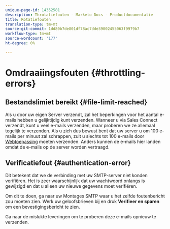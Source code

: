 ```yaml
---
unique-page-id: 14352581
description: Throtatiefouten - Marketo Docs - Productdocumentatie
title: Rotatiefouten
translation-type: tm+mt
source-git-commit: 1dd80b7de801df78ac7dde39002455063f9979b7
workflow-type: tm+mt
source-wordcount: '177'
ht-degree: 0%

---
```



# Omdraaiingsfouten {#throttling-errors}

## Bestandslimiet bereikt {#file-limit-reached}

Als u door uw eigen Server verzendt, zal het beperkingen voor het aantal e-mails hebben u gelijktijdig kunt verzenden. Wanneer u via Sales Connect verzendt, kunt u veel e-mails verzenden, maar proberen we ze allemaal tegelijk te verzenden. Als u zich dus bewust bent dat uw server u om 100 e-mails per minuut zal schrappen, zult u slechts tot 100 e-mails door [Webtoepassing](https://toutapp.com/login) moeten verzenden. Anders kunnen de e-mails hier landen omdat de e-mails op de server worden vertraagd.

## Verificatiefout {#authentication-error}

Dit betekent dat we de verbinding met uw SMTP-server niet konden verifiëren. Het is zeer waarschijnlijk dat uw wachtwoord onlangs is gewijzigd en dat u alleen uw nieuwe gegevens moet verifiëren.

Om dit te doen, ga naar uw Montages SMTP waar u het zelfde foutenbericht zou moeten zien. Werk uw geloofsbrieven bij en druk **Verifieer en sparen** om een bevestigingsbericht te zien.

Ga naar de mislukte leveringen om te proberen deze e-mails opnieuw te verzenden.
